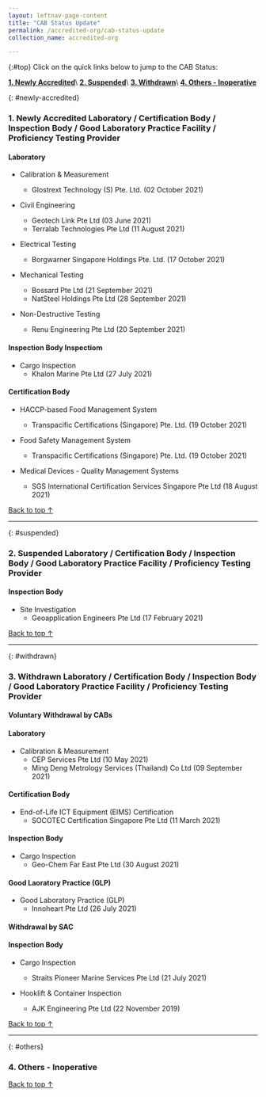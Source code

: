 ```yaml
---
layout: leftnav-page-content
title: "CAB Status Update"
permalink: /accredited-org/cab-status-update
collection_name: accredited-org

---
```


{:#top}
Click on the quick links below to jump to the CAB Status:

**[1. Newly Accredited](#newly-accredited)**\\
**[2. Suspended](#suspended)**\\
**[3. Withdrawn](#withdrawn)**\\
**[4. Others - Inoperative](#others)**

{: #newly-accredited}
### 1. Newly Accredited Laboratory / Certification Body / Inspection Body / Good Laboratory Practice Facility / Proficiency Testing Provider 
   

#### Laboratory

* Calibration & Measurement 
  * Glostrext Technology (S) Pte. Ltd. (02 October 2021)


* Civil Engineering 
  * Geotech Link Pte Ltd (03 June 2021)
  * Terralab Technologies Pte Ltd (11 August 2021)


* Electrical Testing
  * Borgwarner Singapore Holdings Pte. Ltd. (17 October 2021)


* Mechanical Testing
  * Bossard Pte Ltd (21 September 2021)
  * NatSteel Holdings Pte Ltd (28 September 2021)


* Non-Destructive Testing
  * Renu Engineering Pte Ltd (20 September 2021)



#### Inspection Body Inspectiom

* Cargo Inspection
  * Khalon Marine Pte Ltd (27 July 2021)



#### Certification Body

* HACCP-based Food Management System
  * Transpacific Certifications (Singapore) Pte. Ltd. (19 October 2021)


* Food Safety Management System
  * Transpacific Certifications (Singapore) Pte. Ltd. (19 October 2021)


* Medical Devices - Quality Management Systems
  * SGS International Certification Services Singapore Pte Ltd (18 August 2021)

     

[Back to top ↑](#top)

---

{: #suspended}
### 2. Suspended Laboratory /  Certification Body / Inspection Body / Good Laboratory Practice Facility / Proficiency Testing Provider


#### Inspection Body

* Site Investigation
  * Geoapplication Engineers Pte Ltd (17 February 2021)
 

[Back to top ↑](#top)

---

{: #withdrawn}
### 3. Withdrawn Laboratory / Certification Body / Inspection Body / Good Laboratory Practice Facility / Proficiency Testing Provider


#### **Voluntary Withdrawal by CABs**

#### Laboratory

* Calibration & Measurement
  * CEP Services Pte Ltd (10 May 2021)
  * Ming Deng Metrology Services (Thailand) Co Ltd (09 September 2021)
  

    
#### Certification Body

* End-of-Life ICT Equipment (EIMS) Certification
  * SOCOTEC Certification Singapore Pte Ltd (11 March 2021)


#### Inspection Body

* Cargo Inspection
  * Geo-Chem Far East Pte Ltd (30 August 2021)


#### Good Laoratory Practice (GLP)

* Good Laboratory Practice (GLP)
  * Innoheart Pte Ltd (26 July 2021)



#### **Withdrawal by SAC**

#### Inspection Body

* Cargo Inspection
  * Straits Pioneer Marine Services Pte Ltd (21 July 2021)


* Hooklift & Container Inspection
  * AJK Engineering Pte Ltd (22 November 2019)

  

[Back to top ↑](#top)

---

{: #others}
### 4. Others - Inoperative
 
[Back to top ↑](#top)
